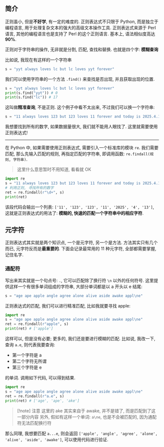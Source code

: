 ## 简介

正则虽小, 但是**不好学**, 有一定的难度的. 正则表达式不只限于 Python, 而是独立于编程语言, 用于处理复杂文本的强大的高级文本操作工具. 正则表达式来源于 Perl 语言, 其他的编程语言也是支持了 Perl 的这个正则语言. 基本上, 语法相似度高达 **90%**.

正则对于字符串的操作, 无非就是分割, 匹配, 查找和替换. 也就是四个字: **模糊查询**

比如说, 我现在有这样的一个字符串

```python
s = "yyt always loves lc but lc loves yyt forever"
```

我们可以使用字符串的一个方法 `.find()` 来查找是否出现, 并且获取出现的位置.

```python
s = "yyt always loves lc but lc loves yyt forever"
print(s.find("yyt")) # 0
print(s.find("lc")) # 17
```

这叫做**精准查询**, 不是正则. 这个例子中看不太出来, 不过我们可以换一个字符串:

```python
s = "11 always loves 123 but 123 loves 11 forever and today is 2025.4.13"
```

我想要找到所有的数字, 如果数据量很大, 我们就不能用人眼找了. 这里就需要使用正则表达式!

---

在 Python 中, 如果需要使用正则表达式, 需要引入一个标准库的模块 `re`. 我们需要匹配, 那么先输入匹配的规则, 再指定匹配的字符串, 即调用函数: `re.findall(规则, 字符串)`.

>  这里什么意思暂时不用知道, 看看就 OK

```python
import re
s = "11 always loves 123 but 123 loves 11 forever and today is 2025.4.13"
# 利用正则, 寻找所有的数字
ret = re.findall(r"\d+", s)
print(ret)
```

该段代码会输出一个列表: `['11', '123', '123', '11', '2025', '4', '13']`, 这就是正则表达式的用法了: **模糊的, 快速的匹配一个字符串中的相应字符**.

## 元字符

正则表达式其实就是两个知识点, 一个是元字符, 另一个是方法. 方法其实只有几个而已, 元字符反而是**最重要的**. 下面会记录最常用的 11 种元字符, 全部都需要掌握, 记住名字.

### 通配符

写出来其实就是一个句点号: `.`, 它可以匹配除了换行符 `\n` 以外的任何符号. 这里提供这样一个有很多单词组成的字符串, 大部分单词都是以 a 开头以 e 结尾:

```python
s = "age ape apple angle agree alone alive aside awake appl\ne"
```

正则表达式的匹配, 我们可以进行精准匹配, 比如我就要寻找 apple:

```python
import re
s = "age ape apple angle agree alone alive aside awake appl\ne"
ret = re.findall(r"apple", s)
print(ret) # ['apple']
```

这样可以, 但是没有必要; 更多的, 我们还是要进行模糊的匹配. 比如说, 我改一下, 查询 `a.e`, 则代表我要查询:

- 第一个字符是 a
- 第二个字符无所谓
- 第三个字符是 e

的单词. 调用如下代码, 可以得到结果.

```python
import re
s = "age ape apple angle agree alone alive aside awake appl\ne"
ret = re.findall(r"a.e", s)
print(ret) # ['age', 'ape', 'ake']
```

> [!note] 注意
> 这里的 ake 其实来自于 awake, 并不是错了, 而是匹配到了这一部分内容
> 另外, 假如有这样一个单词: `a\ne`, 也是不会被匹配的, 因为通配符无法匹配换行符

那么同理, 我想要匹配 `a...e`, 则会返回 `['apple', 'angle', 'agree', 'alone', 'alive', 'aside', 'awake']`, 可以使用代码进行验证.